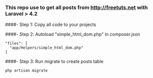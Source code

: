 ### This repo use to get all posts from http://freetuts.net with Laravel > 4.2

####- Step 1: Copy all code to your projects

####- Step 2: Autoload "simple_html_dom.php" in composer.json
```
"files": [
  "app/Helpers/simple_html_dom.php"
]
```
####- Step 3: Run migrate to create posts table
```
php artisan migrate
```
